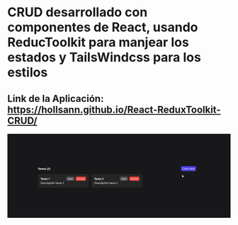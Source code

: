 # CRUD desarrollado con componentes de React, usando ReducToolkit para manjear los estados y TailsWindcss para los estilos 

## Link de la Aplicación: https://hollsann.github.io/React-ReduxToolkit-CRUD/

![img](/src/images/GithubHeader1.gif)
